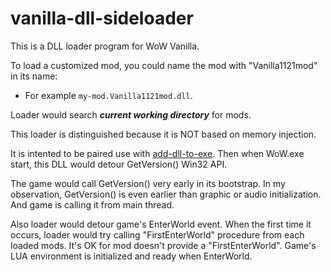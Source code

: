 # vanilla-dll-sideloader

This is a DLL loader program for WoW Vanilla. 

To load a customized mod, you could name the mod with "Vanilla1121mod" in its name:
- For example `my-mod.Vanilla1121mod.dll`.

Loader would search ***current working directory*** for mods.


This loader is distinguished because it is NOT based on memory injection.

It is intented to be paired use with [add-dll-to-exe](https://github.com/allfoxwy/add-dll-to-exe). Then when WoW.exe start, this DLL would detour GetVersion() Win32 API.

The game would call GetVersion() very early in its bootstrap. In my observation, GetVersion() is even earlier than graphic or audio initialization. And game is calling it from main thread.

Also loader would detour game's EnterWorld event. When the first time it occurs, loader would try calling "FirstEnterWorld" procedure from each loaded mods. It's OK for mod doesn't provide a "FirstEnterWorld". Game's LUA environment is initialized and ready when EnterWorld.


